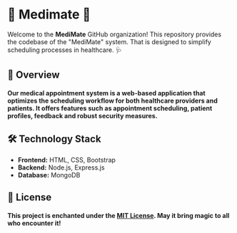 # 📅 Medimate 📅

Welcome to the **MediMate** GitHub organization! This repository provides the codebase of the "MediMate" system. That is designed to simplify scheduling processes in healthcare. 🩺

## 🌟 Overview

#### Our medical appointment system is a web-based application that optimizes the scheduling workflow for both healthcare providers and patients. It offers features such as appointment scheduling, patient profiles, feedback and robust security measures.

## 🛠️ Technology Stack

- **Frontend:** HTML, CSS, Bootstrap
- **Backend:** Node.js, Express.js
- **Database:** MongoDB

## 📝 License

#### This project is enchanted under the [MIT License](LICENSE). May it bring magic to all who encounter it!
